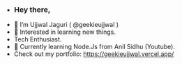 - ### Hey there,
- 🤠 I’m Ujjwal Jaguri ( @geekieujjwal )
- 👀 Interested in learning new things.
- Tech Enthusiast.
- 🌱 Currently learning Node.Js from Anil Sidhu (Youtube).
- Check out my portfolio: https://geekieujjwal.vercel.app/
<!---
GeekieUjjwal/GeekieUjjwal is a ✨ special ✨ repository because its `README.md` (this file) appears on your GitHub profile.
You can click the Preview link to take a look at your changes.
--->
